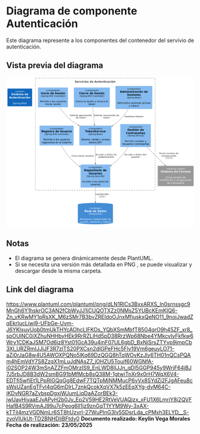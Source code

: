 # Diagrama de componente Autenticación

Este diagrama represente a los componentes del contenedor del servivio de autenticación.
## Vista previa del diagrama

![Diagrama](diagrama-componentes-Autenticacion.png)

## Notas

- El diagrama se genera dinámicamente desde PlantUML.
- Si se necesita una versión más detallada en PNG , se puede visualizar y descargar desde la misma carpeta.


## Link del diagrama

https://www.plantuml.com/plantuml/png/dLN1RlCs3BxxARXS_ln0srnssgc9MnGh6Y1hskrOC3AN2fCbWvJJ1iCUQOTXZz0NMsZ5YUBcKEmKIQ6-Zn_vKRwMY1pRsXK_M6zSMr7B3bvZREIdoOJnxMfjuskxQeNO11_9noiJwadZqEkrIucLiwj9-UFbGe-Uvm-J6YKIxuvUob0tmUkTHYcAOhcLIFKOs_YQbXSmMbfT85G4qrO9h45ZF_xr8_spOUlNC0iXZhuNHHbyHEk9RrRZLlHd5pD38RrzWp68Nbe4YMkcvIyFkfkw6Wrv1CDKaJSM7Od6jz8Yst01GcA39u4jnF07UL6gbD_BxNiSrsZTYvp9jmpCb3Xl_URZRmIJJlJF3R7zlTS20PXCsn2dlGPeFHc5Flv19Vm6geuyLO71-aZi0rJaG8w4U5AWOXPQNo5lKq69DzQGQ8hTqWOvKzJly6TH01nQCsPQAm4hEmVdY7S8ZzqX1mLuJdNAsZ7_jOHZU5Toujf60WGNfA-i02SOP24W3mSnAZZFmOMrzIS9_EnLWD8lIJJn_qDl5GGP945y9WrjF64jBJ7J5rbJD8B3dW2smBG91bMfMcb8sQ38M-1gtwiTnXr9x0rH7WqX6V4-EDTfi5wfiEt1LPpRIGQqGg8EdwF7TQTpMjNMMucP6vVx8SYdZj2FJgAFeu8csWsUZanEgTFvI4qG6mDlrL7znkQcokXqVX7k5zEEqXYg-dvM64C-iKDvNGR7aZvbspDgxiWJumLiqDaAZorBEk3-jwUavHiyaaEJvAPvH2b0Jy_Ep2V59HE2RtVeVUAQjzx_xFU1X6LmrjY8i2QVFHafB4S9RVmAJ99u7cPeog6Il1jz9znGqT1YYM9Wy-3xAX-kTTil4mzVGDNmLr6ST8hUzvrI-27WuPlnG3Iv5SDsrLda_cPMxh3ELYD__S-zyoVlUkUt-TD2BNHDljBFtdy0 
**Documento realizado: Keylin Vega Morales**
**Fecha de realización: 23/05/2025**